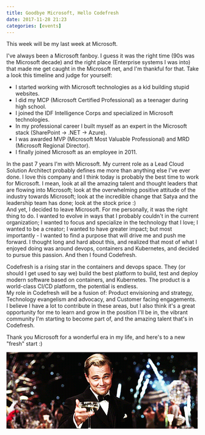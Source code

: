 ```yaml
---
title: Goodbye Microsoft, Hello Codefresh
date: 2017-11-28 21:23
categories: [events]
---
```


This week will be my last week at Microsoft.

I've always been a Microsoft fanboy. I guess it was the right time (90s was the Microsoft decade) and the right place (Enterprise systems I was into) that made me get caught in the Microsoft net, and I'm thankful for that. Take a look this timeline and judge for yourself: 

- I started working with Microsoft technologies as a kid building stupid websites.
- I did my MCP (Microsoft Certified Professional) as a teenager during high school.
- I joined the IDF Intelligence Corps and specialized in Microsoft technologies.
- In my professional career I built myself as an expert in the Microsoft stack (SharePoint -> .NET -> Azure).
- I was awarded MVP (Microsoft Most Valuable Professional) and MRD (Microsoft Regional Director).
- I finally joined Microsoft as an employee in 2011.

In the past 7 years I'm with Microsoft. My current role as a Lead Cloud Solution Architect probably defines me more than anything else I've ever done. I love this company and I think today is probably the best time to work for Microsoft. I mean, look at all the amazing talent and thought leaders that are flowing into Microsoft; look at the overwhelming positive attitude of the industry towards Microsoft; look at the incredible change that Satya and the leadership team has done; look at the stock price :)  
And yet, I decided to leave Microsoft. For me personally, it was the right thing to do. I wanted to evolve in ways that I probably couldn't in the current organization; I wanted to focus and specialize in the technology that I love; I wanted to be a creator; I wanted to have greater impact; but most importantly - I wanted to find a purpose that will drive me and push me forward. I thought long and hard about this, and realized that most of what I enjoyed doing was around devops, containers and Kubernetes, and decided to pursue this passion. And then I found Codefresh.

Codefresh is a rising star in the containers and devops space. They (or should I get used to say we) build the best platform to build, test and deploy modern software based on containers, and Kubernetes. The product is a world-class CI/CD platform, the potential is endless.   
My role in Codefresh will be a fusion of: Product envisioning and strategy, Technology evangelism and advocacy, and Customer facing engagements. I believe I have a lot to contribute in these areas, but I also think it's a great opportunity for me to learn and grow in the position I'll be in, the vibrant community I'm starting to become part of, and the amazing talent that's in Codefresh.

Thank you Microsoft for a wonderful era in my life, and here's to a new "fresh" start :)

![cheers](/images/2017-11-28-goodbye-microsoft-hello-codefresh_1.gif)


